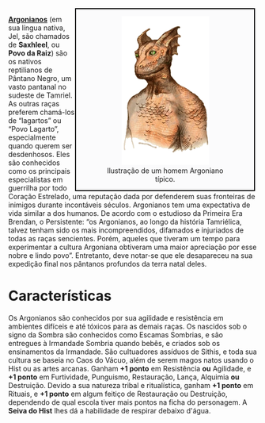 <!-- TITLE: Argoniano -->
<!-- SUBTITLE: Os Saxhleel do Pântano Negro -->

<div style="float: right; margin-right: 1%; background: #fbfbfc; border: 2px black solid;">
	<figure>
		<center><img src="/uploads/racas/argoniano.png"
			height="300"
			alt="Argoniano">
		<figcaption style="margin-left: 2%; margin-right: 2%;">Ilustração de um homem Argoniano típico.</figcaption></center>
	</figure>
</div>

**[Argonianos](https://pt.uesp.net/wiki/Lore:Argoniano)** (em sua língua nativa, Jel, são chamados de **Saxhleel**, ou **Povo da Raiz**) são os nativos reptilianos de Pântano Negro, um vasto pantanal no sudeste de Tamriel. As outras raças preferem chamá-los de “lagartos” ou “Povo Lagarto”, especialmente quando querem ser desdenhosos. Eles são conhecidos como os principais especialistas em guerrilha por todo Coração Estrelado, uma reputação dada por defenderem suas fronteiras de inimigos durante incontáveis séculos. Argonianos tem uma expectativa de vida similar a dos humanos. De acordo com o estudioso da Primeira Era Brendan, o Persistente: “os Argonianos, ao longo da história Tamriélica, talvez tenham sido os mais incompreendidos, difamados e injuriados de todas as raças sencientes. Porém, aqueles que tiveram um tempo para experimentar a cultura Argoniana obtiveram uma maior apreciação por esse nobre e lindo povo”. Entretanto, deve notar-se que ele desapareceu na sua expedição final nos pântanos profundos da terra natal deles.

# Características
Os Argonianos são conhecidos por sua agilidade e resistência em ambientes difíceis e até tóxicos para as demais raças. Os nascidos sob o signo da Sombra são conhecidos como Escamas Sombrias, e são entregues à Irmandade Sombria quando bebês, e criados sob os ensinamentos da Irmandade. São cultuadores assíduos de Sithis, e toda sua cultura se baseia no Caos do Vácuo, além de serem magos natos usando o Hist ou as artes arcanas. Ganham **+1 ponto** em Resistência **ou** Agilidade, e **+1 ponto** em Furtividade, Punguismo, Restauração, Lança, Alquimia **ou** Destruição. Devido a sua natureza tribal e ritualística, ganham **+1 ponto** em Rituais, e **+1 ponto** em algum feitiço de Restauração ou Destruição, dependendo de qual escola tiver mais pontos na ficha do personagem. A **Seiva do Hist** lhes dá a habilidade de respirar debaixo d'água.
